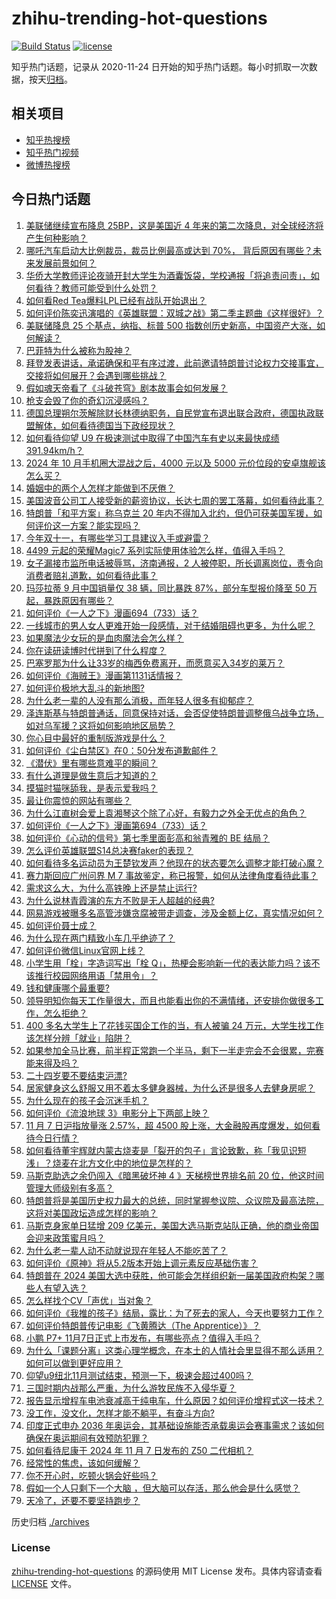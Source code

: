 # zhihu-trending-hot-questions

[![Build Status](https://github.com/justjavac/zhihu-trending-hot-questions/workflows/ci/badge.svg?branch=master)](https://github.com/justjavac/zhihu-trending-hot-questions/actions)
[![license](https://img.shields.io/github/license/justjavac/zhihu-trending-hot-questions)](https://github.com/justjavac/zhihu-trending-hot-questions/blob/master/LICENSE)

知乎热门话题，记录从 2020-11-24
日开始的知乎热门话题。每小时抓取一次数据，按天[归档](./archives)。

## 相关项目

- [知乎热搜榜](https://github.com/justjavac/zhihu-trending-top-search)
- [知乎热门视频](https://github.com/justjavac/zhihu-trending-hot-video)
- [微博热搜榜](https://github.com/justjavac/weibo-trending-hot-search)

## 今日热门话题

<!-- BEGIN -->
<!-- 最后更新时间 Fri Nov 08 2024 12:15:50 GMT+0800 (China Standard Time) -->

1. [美联储继续宣布降息 25BP，这是美国近 4 年来的第二次降息，对全球经济将产生何种影响？](https://www.zhihu.com/question/3494577200)
1. [哪吒汽车启动大比例裁员，裁员比例最高或达到 70%， 背后原因有哪些？未来发展前景如何？](https://www.zhihu.com/question/3443156042)
1. [华侨大学教师评论夜骑开封大学生为酒囊饭袋，学校通报「将追责问责」，如何看待？教师可能受到什么处罚？](https://www.zhihu.com/question/3522219310)
1. [如何看Red Tea爆料LPL已经有战队开始退出？](https://www.zhihu.com/question/3297568807)
1. [如何评价陈奕迅演唱的《英雄联盟：双城之战》第二季主题曲《这样很好》？](https://www.zhihu.com/question/3420586180)
1. [美联储降息 25 个基点，纳指、标普 500 指数创历史新高，中国资产大涨，如何解读？](https://www.zhihu.com/question/3515967633)
1. [巴菲特为什么被称为股神？](https://www.zhihu.com/question/290831768)
1. [拜登发表讲话，承诺确保和平有序过渡，此前邀请特朗普讨论权力交接事宜，交接将如何展开？会遇到哪些挑战？](https://www.zhihu.com/question/3405240881)
1. [假如魂天帝看了《斗破苍穹》剧本故事会如何发展？](https://www.zhihu.com/question/653697647)
1. [枪支会毁了你的奇幻沉浸感吗？](https://www.zhihu.com/question/3357645556)
1. [德国总理朔尔茨解除财长林德纳职务，自民党宣布退出联合政府，德国执政联盟解体，如何看待德国当下政经现状？](https://www.zhihu.com/question/3422579862)
1. [如何看待仰望 U9 在极速测试中取得了中国汽车有史以来最快成绩 391.94km/h？](https://www.zhihu.com/question/3477733568)
1. [2024 年 10 月手机圈大混战之后，4000 元以及 5000 元价位段的安卓旗舰该怎么买？](https://www.zhihu.com/question/3440788561)
1. [婚姻中的两个人怎样才能做到不厌倦？](https://www.zhihu.com/question/3450066916)
1. [美国波音公司工人接受新的薪资协议，长达七周的罢工落幕，如何看待此事？](https://www.zhihu.com/question/3217530779)
1. [特朗普「和平方案」称乌克兰 20 年内不得加入北约，但仍可获美国军援，如何评价这一方案？能实现吗？](https://www.zhihu.com/question/3516007517)
1. [今年双十一，有哪些学习工具建议入手或避雷？](https://www.zhihu.com/question/3491087464)
1. [4499 元起的荣耀Magic7 系列实际使用体验怎么样，值得入手吗？](https://www.zhihu.com/question/3445457363)
1. [女子漏接市监所电话被辱骂，济南通报，2 人被停职，所长调离岗位，责令向消费者赔礼道歉，如何看待此事？](https://www.zhihu.com/question/3426193020)
1. [玛莎拉蒂 9 月中国销量仅 38 辆，同比暴跌 87%，部分车型报价降至 50 万起，暴跌原因有哪些？](https://www.zhihu.com/question/3185351652)
1. [如何评价《一人之下》漫画694（733）话？](https://www.zhihu.com/question/3491509151)
1. [一线城市的男人女人更难开始一段感情，对于结婚阻碍也更多，为什么呢？](https://www.zhihu.com/question/666305921)
1. [如果魔法少女玩的是血肉魔法会怎么样？](https://www.zhihu.com/question/3293709027)
1. [你在读研读博时代拼到了什么程度？](https://www.zhihu.com/question/2736995946)
1. [巴塞罗那为什么让33岁的梅西免费离开，而愿意买入34岁的莱万？](https://www.zhihu.com/question/543894218)
1. [如何评价《海贼王》漫画第1131话情报？](https://www.zhihu.com/question/3266275013)
1. [如何评价极地大乱斗的新地图?](https://www.zhihu.com/question/3477859803)
1. [为什么老一辈的人没有那么消极，而年轻人很多有抑郁症？](https://www.zhihu.com/question/715083437)
1. [泽连斯基与特朗普通话，同意保持对话，会否促使特朗普调整俄乌战争立场，如对乌军援？这将如何影响地区局势？](https://www.zhihu.com/question/3325030046)
1. [你心目中最好的重制版游戏是什么？](https://www.zhihu.com/question/646965708)
1. [如何评价《尘白禁区》在0：50分发布道歉邮件？](https://www.zhihu.com/question/3492569585)
1. [《潜伏》里有哪些意难平的瞬间？](https://www.zhihu.com/question/636733088)
1. [有什么道理是做生意后才知道的？](https://www.zhihu.com/question/318085423)
1. [摸猫时猫咪舔我，是表示爱我吗？](https://www.zhihu.com/question/665489219)
1. [最让你震惊的网站有哪些？](https://www.zhihu.com/question/20030360)
1. [为什么江直树会爱上袁湘琴这个除了心好，有毅力之外全无优点的角色？](https://www.zhihu.com/question/31900343)
1. [如何评价《一人之下》漫画第694（733）话？](https://www.zhihu.com/question/3482113658)
1. [如何评价《心动的信号》第七季里面彭高和翁青雅的 BE 结局？](https://www.zhihu.com/question/3470286214)
1. [怎么评价英雄联盟S14总决赛faker的表现？](https://www.zhihu.com/question/2946844199)
1. [如何看待多名运动员为王楚钦发声？他现在的状态要怎么调整才能打破心魔？](https://www.zhihu.com/question/3450991715)
1. [赛力斯回应广州问界 M 7 事故鉴定，称已报警，如何从法律角度看待此事？](https://www.zhihu.com/question/3433667301)
1. [需求这么大，为什么高铁晚上还是禁止运行?](https://www.zhihu.com/question/666928738)
1. [为什么说林青霞演的东方不败是无人超越的经典?](https://www.zhihu.com/question/34508635)
1. [网易游戏被曝多名高管涉嫌贪腐被带走调查，涉及金额上亿，真实情况如何？](https://www.zhihu.com/question/3467891260)
1. [如何评价聂士成？](https://www.zhihu.com/question/60821018)
1. [为什么现在两门精致小车几乎绝迹了？](https://www.zhihu.com/question/359903867)
1. [如何评价微信Linux官网上线？](https://www.zhihu.com/question/3360014967)
1. [小学生用「栓」字造词写出「栓 Q」，热梗会影响新一代的表达能力吗？该不该推行校园网络用语「禁用令」？](https://www.zhihu.com/question/3429243738)
1. [钱和健康哪个最重要?](https://www.zhihu.com/question/2277780842)
1. [领导明知你每天工作量很大，而且也能看出你的不满情绪，还安排你做很多工作，怎么拒绝？](https://www.zhihu.com/question/3251063195)
1. [400 多名大学生上了花钱买国企工作的当，有人被骗 24 万元，大学生找工作该怎样分辨「就业」陷阱？](https://www.zhihu.com/question/3308741107)
1. [如果参加全马比赛，前半程正常跑一个半马，剩下一半走完会不会很累，完赛能来得及吗？](https://www.zhihu.com/question/3197417546)
1. [二十四岁要不要结束沪漂?](https://www.zhihu.com/question/666198981)
1. [居家健身这么舒服又用不着太多健身器械，为什么还是很多人去健身房呢？](https://www.zhihu.com/question/2982174270)
1. [为什么现在的孩子会沉迷手机？](https://www.zhihu.com/question/2889616645)
1. [如何评价《流浪地球 3》电影分上下两部上映？](https://www.zhihu.com/question/3422649663)
1. [11 月 7 日沪指放量涨 2.57%，超 4500 股上涨，大金融股再度爆发，如何看待今日行情？](https://www.zhihu.com/question/3407899543)
1. [如何看待董宇辉就内蒙古烧麦是「裂开的包子」言论致歉，称「我见识短浅」？烧麦在北方文化中的地位是怎样的？](https://www.zhihu.com/question/3408295069)
1. [马斯克助选之余仍闯入《暗黑破坏神 4 》天梯榜世界排名前 20 位，他这时间管理大师级别有多高？](https://www.zhihu.com/question/3358920200)
1. [特朗普将是美国历史权力最大的总统，同时掌握参议院、众议院及最高法院，这将对美国政坛造成怎样的影响？](https://www.zhihu.com/question/2902140673)
1. [马斯克身家单日猛增 209 亿美元，美国大选马斯克站队正确，他的商业帝国会迎来政策蜜月吗？](https://www.zhihu.com/question/3406113087)
1. [为什么老一辈人动不动就说现在年轻人不能吃苦了？](https://www.zhihu.com/question/476013775)
1. [如何评价《原神》将从5.2版本开始上调元素反应基础伤害？](https://www.zhihu.com/question/3339673694)
1. [特朗普在 2024 美国大选中获胜，他可能会怎样组织新一届美国政府构架？哪些人有望入选？](https://www.zhihu.com/question/3323834801)
1. [怎么样找个CV「声优」当对象？](https://www.zhihu.com/question/447116570)
1. [如何评价《我推的孩子》结局，露比：为了死去的家人，今天也要努力工作？](https://www.zhihu.com/question/3418380048)
1. [如何评价特朗普传记电影《飞黄腾达（The Apprentice）》？](https://www.zhihu.com/question/652717431)
1. [小鹏 P7+ 11月7日正式上市发布，有哪些亮点？值得入手吗？](https://www.zhihu.com/question/3085368214)
1. [为什么「课题分离」这类心理学概念，在本土的人情社会里显得不那么适用？如何可以做到更好应用？](https://www.zhihu.com/question/3347102716)
1. [仰望u9纽北11月测试结束，预测一下，极速会超过400吗？](https://www.zhihu.com/question/3376142936)
1. [三国时期内战那么严重，为什么游牧民族不入侵华夏？](https://www.zhihu.com/question/934537933)
1. [报告显示增程车电池衰减高于纯电车，什么原因？如何评价增程式这一技术？](https://www.zhihu.com/question/3405577209)
1. [没工作，没文化，怎样才能不躺平，有奋斗方向?](https://www.zhihu.com/question/3350672707)
1. [印度正式申办 2036 年奥运会，其基础设施能否承载奥运会赛事需求？该如何确保在奥运期间有效预防犯罪？](https://www.zhihu.com/question/3344664382)
1. [如何看待尼康于 2024 年 11 月 7 日发布的 Z50 二代相机？](https://www.zhihu.com/question/3428871055)
1. [经常性的焦虑，该如何缓解？](https://www.zhihu.com/question/3367925493)
1. [你不开心时，吃顿火锅会好些吗？](https://www.zhihu.com/question/3299028360)
1. [假如一个人只剩下一个大脑 ，但大脑可以存活，那么他会是什么感觉？](https://www.zhihu.com/question/435920418)
1. [天冷了，还要不要坚持跑步？](https://www.zhihu.com/question/2835205378)

<!-- END -->

历史归档 [./archives](./archives)

### License

[zhihu-trending-hot-questions](https://github.com/justjavac/zhihu-trending-hot-questions)
的源码使用 MIT License 发布。具体内容请查看 [LICENSE](./LICENSE) 文件。
